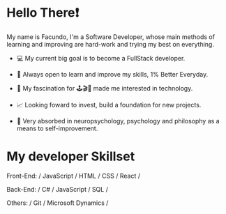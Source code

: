# **Hello There**❗

My name is Facundo, I'm a Software Developer, whose main methods of learning and improving are hard-work and trying my best on everything.

- 💻 My current big goal is to become a FullStack developer.

- 💯 Always open to learn and improve my skills, 1% Better Everyday.

- 🌻 My fascination for 🕹️🎬🎼 made me interested in technology.

- 📈 Looking foward to invest, build a foundation for new projects.

- 🚀 Very absorbed in neuropsychology, psychology and philosophy as a means to self-improvement.

# My developer Skillset

Front-End: / JavaScript / HTML / CSS / React /

Back-End: / C# / JavaScript / SQL /

Others: / Git / Microsoft Dynamics /

